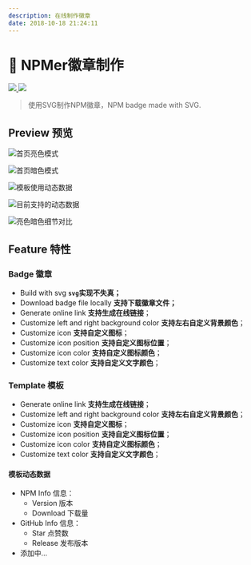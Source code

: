 ```yaml
---
description: 在线制作徽章
date: 2018-10-18 21:24:11
---
```


# 🐳 NPMer徽章制作

 [![](https://woolson.gitee.io/npmer-badge/Make%20with-ffffff-fb5656--heart-ee401f-right-ffffff-ededed-square-flat-plain.svg) ![](https://woolson.cn/npmer/github/release/b77db66c-dd6b-409a-a1f3-3ff0bf414c15?user=woolson&repo=npmer)](https://github.com/woolson/npmer)

> 使用SVG制作NPM徽章，NPM badge made with SVG.

## Preview 预览

![&#x9996;&#x9875;&#x4EAE;&#x8272;&#x6A21;&#x5F0F;](/assets/image/jie-ping-20200108-shang-wu-10.38.58.png)

![&#x9996;&#x9875;&#x6697;&#x8272;&#x6A21;&#x5F0F;](/assets/image/jie-ping-20200108-shang-wu-10.39.49.png)

![&#x6A21;&#x677F;&#x4F7F;&#x7528;&#x52A8;&#x6001;&#x6570;&#x636E;](/assets/image/jie-ping-20200108-shang-wu-10.40.47.png)

![&#x76EE;&#x524D;&#x652F;&#x6301;&#x7684;&#x52A8;&#x6001;&#x6570;&#x636E;](/assets/image/image%20%2811%29.png)

![&#x4EAE;&#x8272;&#x6697;&#x8272;&#x7EC6;&#x8282;&#x5BF9;&#x6BD4;](/assets/image/image%20%2860%29.png)

## Feature 特性

### Badge 徽章

* Build with svg **`svg`实现不失真；**
* Download badge file locally **支持下载徽章文件；**
* Generate online link **支持生成在线链接**；
* Customize left and right background color **支持左右自定义背景颜色**；
* Customize icon **支持自定义图标**；
* Customize icon position **支持自定义图标位置**；
* Customize icon color **支持自定义图标颜色**；
* Customize text color **支持自定义文字颜色**；

### Template 模板

* Generate online link **支持生成在线链接**；
* Customize left and right background color **支持左右自定义背景颜色**；
* Customize icon **支持自定义图标**；
* Customize icon position **支持自定义图标位置**；
* Customize icon color **支持自定义图标颜色**；
* Customize text color **支持自定义文字颜色**；

#### 模板动态数据

* NPM Info 信息：
  * Version 版本
  * Download 下载量
* GitHub Info 信息：
  * Star 点赞数
  * Release 发布版本
* 添加中...

